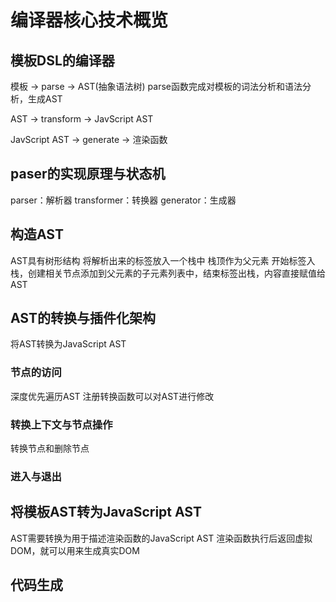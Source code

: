 # 编译器核心技术概览
## 模板DSL的编译器
模板 -> parse -> AST(抽象语法树)
parse函数完成对模板的词法分析和语法分析，生成AST

AST -> transform -> JavScript AST

JavScript AST -> generate -> 渲染函数

## paser的实现原理与状态机
parser：解析器
transformer：转换器
generator：生成器

## 构造AST
AST具有树形结构
将解析出来的标签放入一个栈中
栈顶作为父元素
开始标签入栈，创建相关节点添加到父元素的子元素列表中，结束标签出栈，内容直接赋值给AST

## AST的转换与插件化架构
将AST转换为JavaScript AST
### 节点的访问
深度优先遍历AST
注册转换函数可以对AST进行修改
### 转换上下文与节点操作
转换节点和删除节点
### 进入与退出

## 将模板AST转为JavaScript AST
AST需要转换为用于描述渲染函数的JavaScript AST
渲染函数执行后返回虚拟DOM，就可以用来生成真实DOM

## 代码生成
